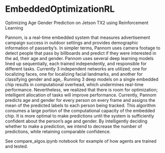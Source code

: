 # EmbeddedOptimizationRL
Optimizing Age Gender Prediction on Jetson TX2 using Reinforcement Learning

Pannom, is a real-time embedded system that measures advertisement campaign success in outdoor settings and provides demographic information of passerby’s. In simpler terms, Pannom uses camera footage to detect people that pass by billboards and predict if they were interested in the ad, their age and gender. Pannom uses several deep learning models lined up sequentially, each trained independently, and responsible for different tasks. Currently 3 independent networks are utilized; one for localizing faces, one for localizing facial landmarks, and another for classifying gender and age,. Running 3 deep models on a single embedded chip results in computational overhead, which undermines real-time performance. Nevertheless, we realized that there is room for optimization; intelligent allocation of tasks will improve performance. Currently, Pannom predicts age and gender for every person on every frame and assigns the mean of the predicted labels to each person being tracked. This algorithm consumes a large portion of the computational capacity of the embedded chip. It is more optimal to make predictions until the system is sufficiently confident about the person’s age and gender. By intelligently deciding whether to make a prediction, we intend to decrease the number of predictions, while retaining comparable confidence.

See compare_algos.ipynb notebook for example of how agents are trained and tested.
